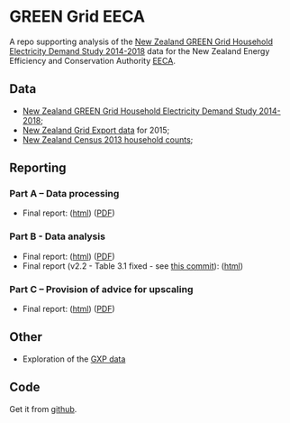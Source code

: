 # GREEN Grid EECA
A repo supporting analysis of the [New Zealand GREEN Grid Household Electricity Demand Study 2014-2018](http://reshare.ukdataservice.ac.uk/853334/) data for the New Zealand Energy Efficiency and Conservation Authority [EECA](https://www.eeca.govt.nz/).

## Data

 * [New Zealand GREEN Grid Household Electricity Demand Study 2014-2018](http://reshare.ukdataservice.ac.uk/853334/);
 * [New Zealand Grid Export data](https://www.emi.ea.govt.nz/Wholesale/Datasets/Metered_data/Grid_export) for 2015;
 * [New Zealand Census 2013 household counts](http://nzdotstat.stats.govt.nz/wbos/Index.aspx);

## Reporting

### Part A – Data processing

 * Final report: ([html](partA_dataProcessingReport_v1.0_Final.html)) ([PDF](https://ourarchive.otago.ac.nz/handle/10523/9822))

### Part B - Data analysis

 * Final report: ([html](partB_dataAnalysisReport_v2.1_Final.html)) ([PDF](https://ourarchive.otago.ac.nz/handle/10523/9821))
  * Final report (v2.2 - Table 3.1 fixed - see [this commit](https://github.com/CfSOtago/GREENGridEECA/pull/101/commits/212d4fdefb42a035a2d91dd3d8dd1a7ca365ae2f)): ([html](partB_dataAnalysisReport_v2.2.html))

### Part C – Provision of advice for upscaling 

 * Final report: ([html](partC_upscalingAdvice_v1.0_Final.html)) ([PDF](https://ourarchive.otago.ac.nz/handle/10523/9820))

## Other

 * Exploration of the [GXP data](gxpReport_v0.5.html)
 
## Code

Get it from [github](https://github.com/CfSOtago/GREENGridEECA).
